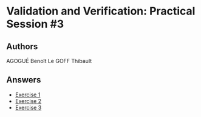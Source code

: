# Validation and Verification: Practical Session #3

## Authors

AGOGUÉ Benoît
Le GOFF Thibault

## Answers

* [Exercise 1](./exercises/wikipedia.md)
* [Exercise 2](./exercises/pageobject.md)
* [Exercise 3](./exercises/findabug.md)
